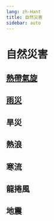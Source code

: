 ```yaml
---
lang: zh-Hant
title: 自然災害
sidebar: auto
---
```


# 自然災害
## [熱帶氣旋](tropical-cyclone.md)
<!-- [![tropical cyclone](../.vuepress/public/fig/tropical-cyclone.webp "圖片改自《華僑日報》插圖，1962年9月1日，第2張第1頁。圖示「溫黛」移動方向。")](tropical-cyclone.md) -->
## [雨災](flooding.md)
## 旱災
## 熱浪
## 寒流
## 龍捲風
## 地震